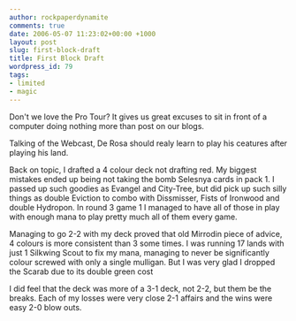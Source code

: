 ```yaml
---
author: rockpaperdynamite
comments: true
date: 2006-05-07 11:23:02+00:00 +1000
layout: post
slug: first-block-draft
title: First Block Draft
wordpress_id: 79
tags:
- limited
- magic
---
```


Don't we love the Pro Tour? It gives us great excuses to sit in front of a computer doing nothing more than post on our blogs.

Talking of the Webcast, De Rosa should realy learn to play his ceatures after playing his land.

Back on topic, I drafted a 4 colour deck not drafting red. My biggest mistakes ended up being not taking the bomb Selesnya cards in pack 1. I passed up such goodies as Evangel and City-Tree, but did pick up such silly things as double Eviction to combo with Dissmisser, Fists of Ironwood and double Hydropon. In round 3 game 1 I managed to have all of those in play with enough mana to play pretty much all of them every game.

Managing to go 2-2 with my deck proved that old Mirrodin piece of advice, 4 colours is more consistent than 3 some times. I was running 17 lands with just 1 Silkwing Scout to fix my mana, managing to never be significantly colour screwed with only a single mulligan. But I was very glad I dropped the Scarab due to its double green cost

I did feel that the deck was more of a 3-1 deck, not 2-2, but them be the breaks. Each of my losses were very close 2-1 affairs and the wins were easy 2-0 blow outs.



